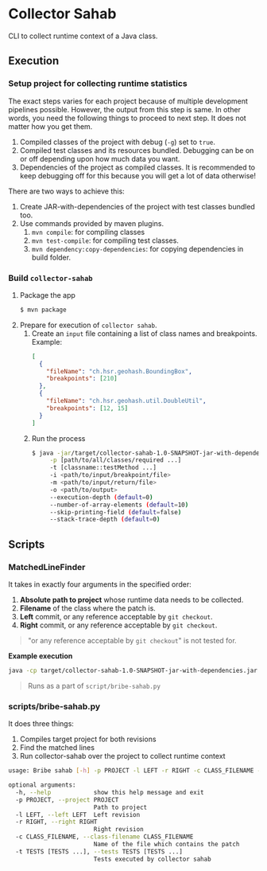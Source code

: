 # Collector Sahab

CLI to collect runtime context of a Java class.

## Execution

### Setup project for collecting runtime statistics

The exact steps varies for each project because of multiple development
pipelines possible. However, the output from this step is same. In other
words, you need the following things to proceed to next step. It does not
matter how you get them.

1. Compiled classes of the project with debug (`-g`) set to `true`.
2. Compiled test classes and its resources bundled. Debugging can be on or off
   depending upon how much data you want.
3. Dependencies of the project as compiled classes. It is recommended to keep
   debugging off for this because you will get a lot of data otherwise!

There are two ways to achieve this:
1. Create JAR-with-dependencies of the project with test classes bundled too.
2. Use commands provided by maven plugins.
   1. `mvn compile`: for compiling classes
   2. `mvn test-compile`: for compiling test classes.
   3. `mvn dependency:copy-dependencies`: for copying dependencies in build folder.

### Build `collector-sahab`

1. Package the app
    ```bash
   $ mvn package
    ```
2. Prepare for execution of `collector sahab`.
   1. Create an `input` file containing a list of class names and breakpoints.
      Example:
      ```json
      [
        {
          "fileName": "ch.hsr.geohash.BoundingBox",
          "breakpoints": [210]
        },
        {
          "fileName": "ch.hsr.geohash.util.DoubleUtil",
          "breakpoints": [12, 15]
        }
      ]
      ```
   2. Run the process
      ```bash
      $ java -jar/target/collector-sahab-1.0-SNAPSHOT-jar-with-dependencies.jar \
           -p [path/to/all/classes/required ...]
           -t [classname::testMethod ...]
           -i <path/to/input/breakpoint/file>
           -m <path/to/input/return/file>
           -o <path/to/output>
           --execution-depth (default=0)
           --number-of-array-elements (default=10)
           --skip-printing-field (default=false)
           --stack-trace-depth (default=0)
      ```

## Scripts

### MatchedLineFinder

It takes in exactly four arguments in the specified order:
1. **Absolute path to project** whose runtime data needs to be collected.
2. **Filename** of the class where the patch is.
3. **Left** commit, or any reference acceptable by `git checkout`.
4. **Right** commit, or any reference acceptable by `git checkout`.

> "or any reference acceptable by `git checkout`" is not tested for.

**Example execution**
```bash
java -cp target/collector-sahab-1.0-SNAPSHOT-jar-with-dependencies.jar se.kth.debug.MatchedLineFinder /home/assert/Desktop/experiments/drr-as-pr/Time-11 DateTimeZoneBuilder.java e5d67a8162aebb7dbd5df8cdc21442ef111d2ba1 1c04679173a46faa59e73f68def33f60843f8beb
```

> Runs as a part of `script/bribe-sahab.py`

### scripts/bribe-sahab.py

It does three things:
1. Compiles target project for both revisions
2. Find the matched lines
3. Run collector-sahab over the project to collect runtime context

```bash
usage: Bribe sahab [-h] -p PROJECT -l LEFT -r RIGHT -c CLASS_FILENAME -t TESTS [TESTS ...]

optional arguments:
  -h, --help            show this help message and exit
  -p PROJECT, --project PROJECT
                        Path to project
  -l LEFT, --left LEFT  Left revision
  -r RIGHT, --right RIGHT
                        Right revision
  -c CLASS_FILENAME, --class-filename CLASS_FILENAME
                        Name of the file which contains the patch
  -t TESTS [TESTS ...], --tests TESTS [TESTS ...]
                        Tests executed by collector sahab
```
